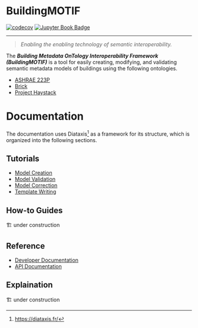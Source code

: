 # BuildingMOTIF

[![codecov](https://codecov.io/gh/NREL/BuildingMOTIF/branch/main/graph/badge.svg?token=HAFSYH45NX)](https://codecov.io/gh/NREL/BuildingMOTIF) 
[![Jupyter Book Badge](https://jupyterbook.org/badge.svg)](https://nrel.github.io/BuildingMOTIF/)

---

> *Enabling the enabling technology of semantic interoperability.*

The ***Building Metadata OnTology Interoperability Framework (BuildingMOTIF)*** is a tool for easily creating, modifying, and validating semantic metadata models of buildings using the following ontologies.

- [ASHRAE 223P](https://www.ashrae.org/about/news/2018/ashrae-s-bacnet-committee-project-haystack-and-brick-schema-collaborating-to-provide-unified-data-semantic-modeling-solution)
- [Brick](https://brickschema.org/)
- [Project Haystack](https://project-haystack.org/)

# Documentation

The documentation uses Diataxis[^1] as a framework for its structure, which is organized into the following sections.

## Tutorials

- [Model Creation](https://nrel.github.io/BuildingMOTIF/tutorials/model_creation.html)
- [Model Validation](https://nrel.github.io/BuildingMOTIF/tutorials/model_validation.html)
- [Model Correction](https://nrel.github.io/BuildingMOTIF/tutorials/model_correction.html)
- [Template Writing](https://nrel.github.io/BuildingMOTIF/tutorials/template_writing.html)

## How-to Guides

🏗️ under construction

## Reference

- [Developer Documentation](https://nrel.github.io/BuildingMOTIF/reference/developer_documentation.html)
- [API Documentation](https://nrel.github.io/BuildingMOTIF/apidoc/index.html)

## Explaination

🏗️ under construction

[^1]: https://diataxis.fr/
